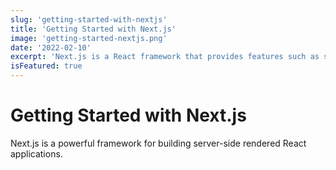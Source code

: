 ```yaml
---
slug: 'getting-started-with-nextjs'
title: 'Getting Started with Next.js'
image: 'getting-started-nextjs.png'
date: '2022-02-10'
excerpt: 'Next.js is a React framework that provides features such as server-side rendering and generating static websites for React based web applications.'
isFeatured: true
---
```


# Getting Started with Next.js

Next.js is a powerful framework for building server-side rendered React applications.
